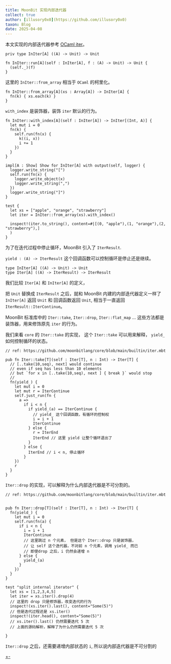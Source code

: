 ```yaml
---
title: MoonBit 实现内部迭代器
collect: true
author: [illusory0x0](https://github.com/illusory0x0)
taxon: Blog
date: 2025-04-08
---
```


本文实现的内部迭代器参考 [OCaml iter](https://github.com/c-cube/iter)。

```moonbit
priv type InIter[A] ((A) -> Unit) -> Unit

fn InIter::run[A](self : InIter[A], f : (A) -> Unit) -> Unit {
  (self._)(f)
}
```

这里的 `InIter::from_array` 相当于 `OCaml` 的柯里化。

```moonbit
fn InIter::from_array[A](xs : Array[A]) -> InIter[A] {
  fn(k) { xs.each(k) }
}
```

`with_index` 是装饰器，装饰 `iter` 默认的行为。

```moonbit
fn InIter::with_index[A](self : InIter[A]) -> InIter[(Int, A)] {
  let mut i = 0
  fn(k) {
    self.run(fn(x) {
      k((i, x))
      i += 1
    })
  }
}
```

```moonbit
impl[A : Show] Show for InIter[A] with output(self, logger) {
  logger.write_string("[")
  self.run(fn(x) {
    logger.write_object(x)
    logger.write_string(",")
  })
  logger.write_string("]")
}

test {
  let xs = ["apple", "orange", "strawberry"]
  let iter = InIter::from_array(xs).with_index()

  inspect!(iter.to_string(), content=#|[(0, "apple"),(1, "orange"),(2, "strawberry"),]
  )
}
```

为了在迭代过程中停止循环，MoonBit 引入了 `IterResult`.

`yield : (A) -> IterResult` 这个回调函数可以控制循环是停止还是继续。

```moonbit
type InIter[A] ((A) -> Unit) -> Unit
type Iter[A] ((A) -> IterResult) -> IterResult
```

我们比较 `Iter[A]` 和 `InIter[A]` 的定义，

把 `Unit` 替换成 `IterResult` 之后，就和 MoonBit 内建的内部迭代器定义一样了
`InIter[A]` 返回 `Unit` 和 回调函数返回 `Unit`, 相当于一直返回 `IterResult::IterContinue`。

MoonBit 标准库中的 `Iter::take`, `Iter::drop`, `Iter::flat_map` ... 这些方法都是装饰器，用来修饰原先 `iter` 的行为。

我们来看 `core` 的 `Iter::take` 的实现，
这个 `Iter::take` 可以用来解释， `yield_` 如何控制循环的状态。

```moonbit
// ref: https://github.com/moonbitlang/core/blob/main/builtin/iter.mbt

pub fn Iter::take[T](self : Iter[T], n : Int) -> Iter[T] {
  // [..take(10,seq), next] would continue
  // even if seq has less than 10 elements
  // but `for x in [..take(10,seq), next ] { break }` would stop
  //
  fn(yield_) {
    let mut i = 0
    let mut r = IterContinue
    self.just_run(fn {
      a =>
        if i < n {
          if yield_(a) == IterContinue {
            // yield_ 这个回调函数，有循环的控制权
            i = i + 1
            IterContinue
          } else {
            r = IterEnd
            IterEnd // 这里 yield 让整个循环退出了
          }
        } else {
          IterEnd // i < n, 停止循环
        }
    })
    r
  }
}
```

`Iter::drop` 的实现，可以解释为什么内部迭代器是不可分割的。

```moonbit
// ref: https://github.com/moonbitlang/core/blob/main/builtin/iter.mbt


pub fn Iter::drop[T](self : Iter[T], n : Int) -> Iter[T] {
  fn(yield_) {
    let mut i = 0
    self.run(fn(a) {
      if i < n {
        i = i + 1
        IterContinue
        // 这里跳过 n 个元素， 但是这个 Iter::drop 只是装饰器，
        // 让 self 这个迭代器，不对前 n 个元素，调用 yield_ 而已
        // 即使drop 之后，i 仍然会递增 n
      } else {
        yield_(a)
      }
    })
  }
}
```

```moonbit
test "split internal iterator" {
  let xs = [1,2,3,4,5]
  let iter = xs.iter().drop(4)
  // 这里的 drop 只是修饰器，改变迭代的行为
  inspect!(xs.iter().last(), content="Some(5)")
  // 但是迭代过程还是 xs.iter()
  inspect!(iter.head(), content="Some(5)")
  // xs.iter().last() 仍然需要迭代 5 次
  // 上面的源码解析，解释了为什么仍然需要迭代 5 次

}
```

`Iter::drop` 之后，还需要递增内部状态的 `i`, 所以说内部迭代器是不可分割的

[+-](/blog/iterator/internal-vs-external.md#:embed)
